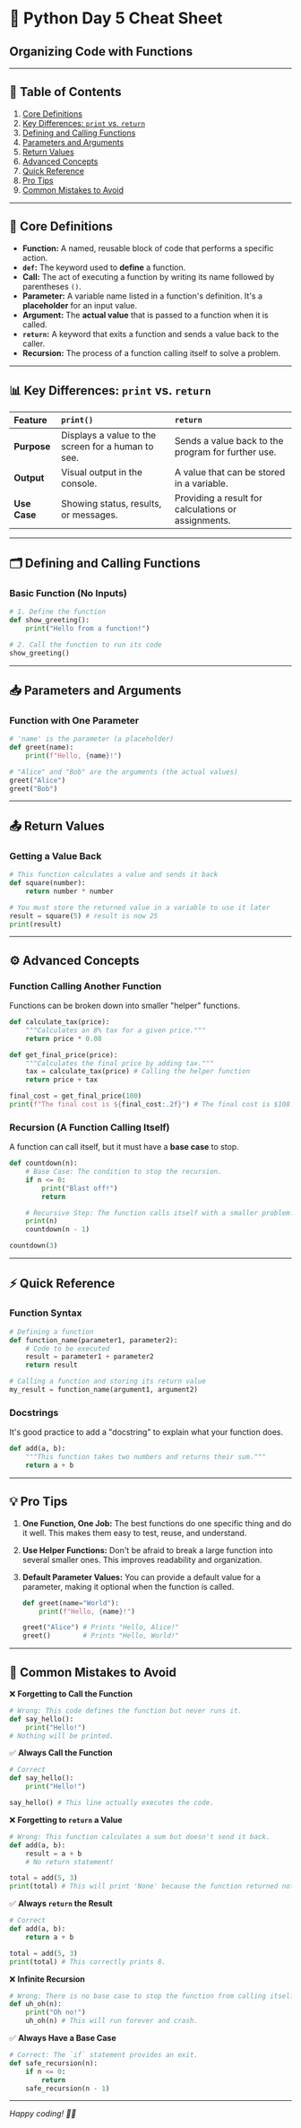# 🐍 Python Day 5 Cheat Sheet
## Organizing Code with Functions

---

## 📝 Table of Contents
1. [Core Definitions](#-core-definitions)
2. [Key Differences: `print` vs. `return`](#-key-differences-print-vs-return)
3. [Defining and Calling Functions](#-defining-and-calling-functions)
4. [Parameters and Arguments](#-parameters-and-arguments)
5. [Return Values](#-return-values)
6. [Advanced Concepts](#-advanced-concepts)
7. [Quick Reference](#-quick-reference)
8. [Pro Tips](#-pro-tips)
9. [Common Mistakes to Avoid](#-common-mistakes-to-avoid)

---

## 🧠 Core Definitions

* **Function:** A named, reusable block of code that performs a specific action.
* **`def`:** The keyword used to **define** a function.
* **Call:** The act of executing a function by writing its name followed by parentheses `()`.
* **Parameter:** A variable name listed in a function's definition. It's a **placeholder** for an input value.
* **Argument:** The **actual value** that is passed to a function when it is called.
* **`return`:** A keyword that exits a function and sends a value back to the caller.
* **Recursion:** The process of a function calling itself to solve a problem.

---

## 📊 Key Differences: `print` vs. `return`

| Feature | `print()` | `return` |
| :--- | :--- | :--- |
| **Purpose** | Displays a value to the screen for a human to see. | Sends a value back to the program for further use. |
| **Output** | Visual output in the console. | A value that can be stored in a variable. |
| **Use Case** | Showing status, results, or messages. | Providing a result for calculations or assignments. |

---

## 🗂️ Defining and Calling Functions

### Basic Function (No Inputs)
```python
# 1. Define the function
def show_greeting():
    print("Hello from a function!")

# 2. Call the function to run its code
show_greeting()
```

---

## 📥 Parameters and Arguments

### Function with One Parameter
```python
# 'name' is the parameter (a placeholder)
def greet(name):
    print(f"Hello, {name}!")

# "Alice" and "Bob" are the arguments (the actual values)
greet("Alice")
greet("Bob")
```

---

## 📤 Return Values

### Getting a Value Back
```python
# This function calculates a value and sends it back
def square(number):
    return number * number

# You must store the returned value in a variable to use it later
result = square(5) # result is now 25
print(result)
```

---

## ⚙️ Advanced Concepts

### Function Calling Another Function
Functions can be broken down into smaller "helper" functions.
```python
def calculate_tax(price):
    """Calculates an 8% tax for a given price."""
    return price * 0.08

def get_final_price(price):
    """Calculates the final price by adding tax."""
    tax = calculate_tax(price) # Calling the helper function
    return price + tax

final_cost = get_final_price(100)
print(f"The final cost is ${final_cost:.2f}") # The final cost is $108.00
```

### Recursion (A Function Calling Itself)
A function can call itself, but it must have a **base case** to stop.
```python
def countdown(n):
    # Base Case: The condition to stop the recursion.
    if n <= 0:
        print("Blast off!")
        return

    # Recursive Step: The function calls itself with a smaller problem.
    print(n)
    countdown(n - 1)

countdown(3)
```

---

## ⚡ Quick Reference

### Function Syntax
```python
# Defining a function
def function_name(parameter1, parameter2):
    # Code to be executed
    result = parameter1 + parameter2
    return result

# Calling a function and storing its return value
my_result = function_name(argument1, argument2)
```

### Docstrings
It's good practice to add a "docstring" to explain what your function does.
```python
def add(a, b):
    """This function takes two numbers and returns their sum."""
    return a + b
```

---

## 💡 Pro Tips

1.  **One Function, One Job:** The best functions do one specific thing and do it well. This makes them easy to test, reuse, and understand.

2.  **Use Helper Functions:** Don't be afraid to break a large function into several smaller ones. This improves readability and organization.

3.  **Default Parameter Values:** You can provide a default value for a parameter, making it optional when the function is called.
    ```python
    def greet(name="World"):
        print(f"Hello, {name}!")

    greet("Alice") # Prints "Hello, Alice!"
    greet()        # Prints "Hello, World!"
    ```

---

## 🎯 Common Mistakes to Avoid

❌ **Forgetting to Call the Function**
```python
# Wrong: This code defines the function but never runs it.
def say_hello():
    print("Hello!")
# Nothing will be printed.
```
✅ **Always Call the Function**
```python
# Correct
def say_hello():
    print("Hello!")

say_hello() # This line actually executes the code.
```

❌ **Forgetting to `return` a Value**
```python
# Wrong: This function calculates a sum but doesn't send it back.
def add(a, b):
    result = a + b
    # No return statement!

total = add(5, 3)
print(total) # This will print 'None' because the function returned nothing.
```
✅ **Always `return` the Result**
```python
# Correct
def add(a, b):
    return a + b

total = add(5, 3)
print(total) # This correctly prints 8.
```

❌ **Infinite Recursion**
```python
# Wrong: There is no base case to stop the function from calling itself.
def uh_oh(n):
    print("Oh no!")
    uh_oh(n) # This will run forever and crash.
```
✅ **Always Have a Base Case**
```python
# Correct: The `if` statement provides an exit.
def safe_recursion(n):
    if n <= 0:
        return
    safe_recursion(n - 1)
```

---

*Happy coding! 🐍✨*
